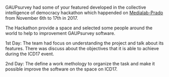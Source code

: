 GAUPsurvey had some of your featured developed in the collective intelligence of democracy hackathon which happended on [Medialab-Prado](http://medialab-prado.es) from November 6th to 17th in 2017.

The Hackathon provide a space and selected some people around the world to help to improvement GAUPsurvey software.

1st Day:
The team had focus on understanding the project and talk about its features. There was discuss about the objectives that it is able to achieve during the ICD17 event.

2nd Day:
The define a work methology to organize the task and make it possible improve the software on the space on ICD17.

